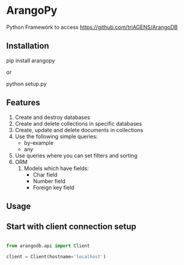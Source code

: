 ArangoPy
========

Python Framework to access https://github.com/triAGENS/ArangoDB


Installation
------------

pip install arangopy

or

python setup.py


Features
------------

1. Create and destroy databases
2. Create and delete collections in specific databases
3. Create, update and delete documents in collections
4. Use the following simple queries:
    - by-example
    - any
5. Use queries where you can set filters and sorting
6. ORM
    1. Models which have fields:
        - Char field
        - Number field
        - Foreign key field

Usage
------------

## Start with client connection setup
```python

from arangodb.api import Client

client = Client(hostname='localhost')
```